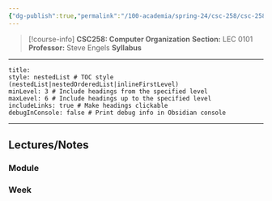 ```yaml
---
{"dg-publish":true,"permalink":"/100-academia/spring-24/csc-258/csc-258/","tags":["course-page","cs","university"],"created":"2024-06-22T16:06:17.000-07:00","updated":"2024-10-11T22:45:03.162-07:00"}
---
```



> [!course-info] **CSC258: Computer Organization** 
> **Section:** LEC 0101
> **Professor:** Steve Engels
> **Syllabus**

---

```table-of-contents
title:
style: nestedList # TOC style (nestedList|nestedOrderedList|inlineFirstLevel)
minLevel: 3 # Include headings from the specified level
maxLevel: 6 # Include headings up to the specified level
includeLinks: true # Make headings clickable
debugInConsole: false # Print debug info in Obsidian console
```

---

## Lectures/Notes

### Module



### Week


